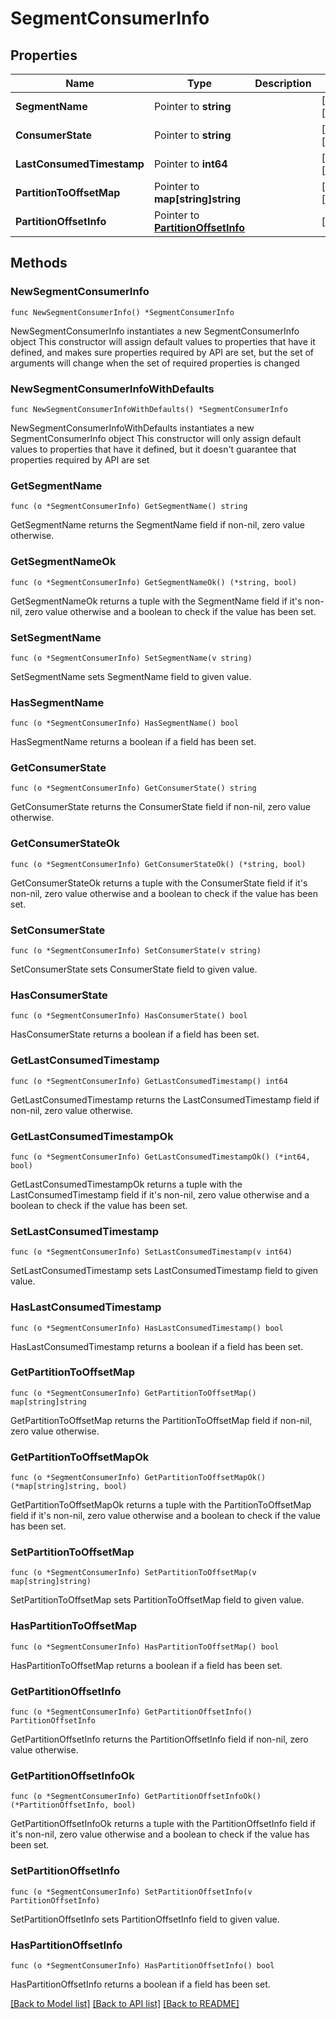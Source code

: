 # SegmentConsumerInfo

## Properties

Name | Type | Description | Notes
------------ | ------------- | ------------- | -------------
**SegmentName** | Pointer to **string** |  | [optional] [readonly] 
**ConsumerState** | Pointer to **string** |  | [optional] [readonly] 
**LastConsumedTimestamp** | Pointer to **int64** |  | [optional] [readonly] 
**PartitionToOffsetMap** | Pointer to **map[string]string** |  | [optional] [readonly] 
**PartitionOffsetInfo** | Pointer to [**PartitionOffsetInfo**](PartitionOffsetInfo.md) |  | [optional] 

## Methods

### NewSegmentConsumerInfo

`func NewSegmentConsumerInfo() *SegmentConsumerInfo`

NewSegmentConsumerInfo instantiates a new SegmentConsumerInfo object
This constructor will assign default values to properties that have it defined,
and makes sure properties required by API are set, but the set of arguments
will change when the set of required properties is changed

### NewSegmentConsumerInfoWithDefaults

`func NewSegmentConsumerInfoWithDefaults() *SegmentConsumerInfo`

NewSegmentConsumerInfoWithDefaults instantiates a new SegmentConsumerInfo object
This constructor will only assign default values to properties that have it defined,
but it doesn't guarantee that properties required by API are set

### GetSegmentName

`func (o *SegmentConsumerInfo) GetSegmentName() string`

GetSegmentName returns the SegmentName field if non-nil, zero value otherwise.

### GetSegmentNameOk

`func (o *SegmentConsumerInfo) GetSegmentNameOk() (*string, bool)`

GetSegmentNameOk returns a tuple with the SegmentName field if it's non-nil, zero value otherwise
and a boolean to check if the value has been set.

### SetSegmentName

`func (o *SegmentConsumerInfo) SetSegmentName(v string)`

SetSegmentName sets SegmentName field to given value.

### HasSegmentName

`func (o *SegmentConsumerInfo) HasSegmentName() bool`

HasSegmentName returns a boolean if a field has been set.

### GetConsumerState

`func (o *SegmentConsumerInfo) GetConsumerState() string`

GetConsumerState returns the ConsumerState field if non-nil, zero value otherwise.

### GetConsumerStateOk

`func (o *SegmentConsumerInfo) GetConsumerStateOk() (*string, bool)`

GetConsumerStateOk returns a tuple with the ConsumerState field if it's non-nil, zero value otherwise
and a boolean to check if the value has been set.

### SetConsumerState

`func (o *SegmentConsumerInfo) SetConsumerState(v string)`

SetConsumerState sets ConsumerState field to given value.

### HasConsumerState

`func (o *SegmentConsumerInfo) HasConsumerState() bool`

HasConsumerState returns a boolean if a field has been set.

### GetLastConsumedTimestamp

`func (o *SegmentConsumerInfo) GetLastConsumedTimestamp() int64`

GetLastConsumedTimestamp returns the LastConsumedTimestamp field if non-nil, zero value otherwise.

### GetLastConsumedTimestampOk

`func (o *SegmentConsumerInfo) GetLastConsumedTimestampOk() (*int64, bool)`

GetLastConsumedTimestampOk returns a tuple with the LastConsumedTimestamp field if it's non-nil, zero value otherwise
and a boolean to check if the value has been set.

### SetLastConsumedTimestamp

`func (o *SegmentConsumerInfo) SetLastConsumedTimestamp(v int64)`

SetLastConsumedTimestamp sets LastConsumedTimestamp field to given value.

### HasLastConsumedTimestamp

`func (o *SegmentConsumerInfo) HasLastConsumedTimestamp() bool`

HasLastConsumedTimestamp returns a boolean if a field has been set.

### GetPartitionToOffsetMap

`func (o *SegmentConsumerInfo) GetPartitionToOffsetMap() map[string]string`

GetPartitionToOffsetMap returns the PartitionToOffsetMap field if non-nil, zero value otherwise.

### GetPartitionToOffsetMapOk

`func (o *SegmentConsumerInfo) GetPartitionToOffsetMapOk() (*map[string]string, bool)`

GetPartitionToOffsetMapOk returns a tuple with the PartitionToOffsetMap field if it's non-nil, zero value otherwise
and a boolean to check if the value has been set.

### SetPartitionToOffsetMap

`func (o *SegmentConsumerInfo) SetPartitionToOffsetMap(v map[string]string)`

SetPartitionToOffsetMap sets PartitionToOffsetMap field to given value.

### HasPartitionToOffsetMap

`func (o *SegmentConsumerInfo) HasPartitionToOffsetMap() bool`

HasPartitionToOffsetMap returns a boolean if a field has been set.

### GetPartitionOffsetInfo

`func (o *SegmentConsumerInfo) GetPartitionOffsetInfo() PartitionOffsetInfo`

GetPartitionOffsetInfo returns the PartitionOffsetInfo field if non-nil, zero value otherwise.

### GetPartitionOffsetInfoOk

`func (o *SegmentConsumerInfo) GetPartitionOffsetInfoOk() (*PartitionOffsetInfo, bool)`

GetPartitionOffsetInfoOk returns a tuple with the PartitionOffsetInfo field if it's non-nil, zero value otherwise
and a boolean to check if the value has been set.

### SetPartitionOffsetInfo

`func (o *SegmentConsumerInfo) SetPartitionOffsetInfo(v PartitionOffsetInfo)`

SetPartitionOffsetInfo sets PartitionOffsetInfo field to given value.

### HasPartitionOffsetInfo

`func (o *SegmentConsumerInfo) HasPartitionOffsetInfo() bool`

HasPartitionOffsetInfo returns a boolean if a field has been set.


[[Back to Model list]](../README.md#documentation-for-models) [[Back to API list]](../README.md#documentation-for-api-endpoints) [[Back to README]](../README.md)


